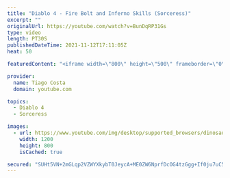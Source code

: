 ```yaml
---
title: "Diablo 4 - Fire Bolt and Inferno Skills (Sorceress)"
excerpt: ""
originalUrl: https://youtube.com/watch?v=BunDqRP31Gs
type: video
length: PT30S
publishedDateTime: 2021-11-12T17:11:05Z
heat: 50

featuredContent: "<iframe width=\"800\" height=\"500\" frameborder=\"0\" src=\"https://www.youtube.com/embed/BunDqRP31Gs\" allow=\"accelerometer; autoplay; encrypted-media; gyroscope; picture-in-picture\" allowfullscreen></iframe>"

provider:
  name: Tiago Costa
  domain: youtube.com

topics:
  - Diablo 4
  - Sorceress

images:
  - url: https://www.youtube.com/img/desktop/supported_browsers/dinosaur.png
    width: 1200
    height: 800
    isCached: true

secured: "SUHt5VN+2mGLqp2VZWYXkybT0JeycA+ME0ZW6NprfDcOG4tzGgg+If0ju7uC5LxGC9ObBn9Nt9vp18GsUmvMSr77Y/u9hjyOnFCAx080a9DC4v6NkwWuECdOW3YTStJYoVkxn8k0LdI38IXJqcYUfJkKp9uNWMfu2cmw3fLDDMdclWA5xFjNEuLLtSQmzxBPs8FRP0Is0Ph8q4CRv7xFhxjAfTQgh1UDm4TnahuOiBslX88147lf//ZWmnxoorulwhWxX2j93HaRsmMUfBXaCdArzDDaeoHvaqY5gfzCPGC3GGtcvpC961IK9Duqy4FftkJZIV5f2eA+zURI0F0ZM3+kDYs2ES3OF2XFV8HgCbxV0H6byMr3pRejYbYu6JqHWJDvAP3+GFfxH0Asfrticsa1w8YmOhKNZDIBaiFRPBM=;XCQa8Qz7y56juWM+rtLiJg=="
---
```


